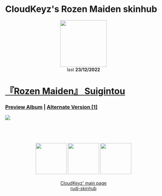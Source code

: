 # CloudKeyz's Rozen Maiden skinhub
<p align="center">
<a href="https://osu.ppy.sh/users/15194624">
  <img src="https://a.ppy.sh/15194624"  
       width="150"
       height="150"></a>
<br>
last <b>23/12/2022</b>
</p>

# [『Rozen Maiden』 Suigintou](https://drive.google.com/file/d/1POjryEyroEP7GxwbhekPUExmIuxI6PXx/view)
### [Preview Album](https://imgur.com/a/Rbenn94) | [Alternate Version [1]](https://drive.google.com/file/d/18g79cJy55hmTHokThZxOnRoN1V-fnwzQ/view)
[![](https://i.imgur.com/r76CSGV.jpeg)](https://drive.google.com/file/d/1POjryEyroEP7GxwbhekPUExmIuxI6PXx/view)

#
<p align="center">
  <br></br>
  <a href="https://www.twitch.tv/darrius_washere">
  <img src="https://i.imgur.com/HM030lk.png" 
       width="100" 
       height="100"></a>
  <a href="https://www.youtube.com/channel/UCl8JiJnx0V17T1Je6Ge73Iw">
  <img src="https://i.imgur.com/YWbDUUy.png"  
       width="100" 
       height="100"></a>
  <a href="https://twitter.com/CloudyKeyz">
  <img src="https://i.imgur.com/PUQ5uWf.png" 
       width="100" 
       height="100"></a>
  <br></br>
  <a href="cloudkeyzMain.md">CloudKeyz' main page</a><br>
  <a href="README.md">rudj-skinhub</a>
 </p>

